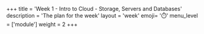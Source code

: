 +++
title = 'Week 1 - Intro to Cloud - Storage, Servers and Databases'
description = 'The plan for the week'
layout = 'week'
emoji= '⏱️'
menu_level = ['module']
weight = 2
+++


